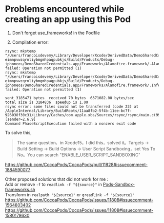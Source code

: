 # Problems encountered while creating an app using this Pod

1. Don't forget use_frameworks! in the Podfile

2. Compilation error:

```
rsync: mkstemp "/Users/francoisdevemy/Library/Developer/Xcode/DerivedData/DemoSharedCredentials-eimnpvwzqrnliybmgmhpaqpubkjs/Build/Products/Debug-iphoneos/DemoSharedCredentials.app/Frameworks/Alamofire.framework/.Alamofire.piojbA" failed: Operation not permitted (1)
rsync: mkstemp "/Users/francoisdevemy/Library/Developer/Xcode/DerivedData/DemoSharedCredentials-eimnpvwzqrnliybmgmhpaqpubkjs/Build/Products/Debug-iphoneos/DemoSharedCredentials.app/Frameworks/Alamofire.framework/.Info.plist.VoW8C8" failed: Operation not permitted (1)

sent 3185471 bytes  received 70 bytes  6371082.00 bytes/sec
total size is 3184836  speedup is 1.00
rsync error: some files could not be transferred (code 23) at /AppleInternal/Library/BuildRoots/11aa8fb2-5f4b-11ee-bc7f-926038f30c31/Library/Caches/com.apple.xbs/Sources/rsync/rsync/main.c(996) [sender=2.6.9]
Command PhaseScriptExecution failed with a nonzero exit code
```

To solve this,
> The same question，in Xcode15，I did this，solved it。Targets -> Build Setting -> Build Options -> User Script Sandboxing，set Yes To No。You can search "ENABLE_USER_SCRIPT_SANDBOXING"

https://github.com/CocoaPods/CocoaPods/pull/11828#issuecomment-1884590077

Other proposed solutions that did not work for me :<br>
Add or remove `-f` to `readlink -f "${source}"` in [Pods-Sandbox-frameworks.sh](Sandbox%2FPods%2FTarget%20Support%20Files%2FPods-Sandbox%2FPods-Sandbox-frameworks.sh)
<br>Transform in `realpath "${source}"` or `greadlink -f "${source}"` <br>
https://github.com/CocoaPods/CocoaPods/issues/11808#issuecomment-1564803402 <br>
https://github.com/CocoaPods/CocoaPods/issues/11808#issuecomment-1580178630
